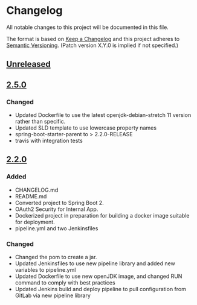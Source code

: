 # Changelog
All notable changes to this project will be documented in this file.

The format is based on [Keep a Changelog](http://keepachangelog.com/en/1.0.0/)
and this project adheres to [Semantic Versioning](http://semver.org/spec/v2.0.0.html). (Patch version X.Y.0 is implied if not specified.)

## [Unreleased](https://github.com/NWQMC/qw_portal_services/compare/qw_portal_services-2.5.0...master)

## [2.5.0](https://github.com/NWQMC/qw_portal_services/compare/qw_portal_services-2.2.0...qw_portal_services-2.5.0)
### Changed
-   Updated Dockerfile to use the latest openjdk-debian-stretch 11 version rather than specific.
-   Updated SLD template to use lowercase property names
-   spring-boot-starter-parent to > 2.2.0-RELEASE
-   travis with integration tests

## [2.2.0](https://github.com/NWQMC/qw_portal_services/compare/qw_portal_services-1.4...qw_portal_services-2.2.0)

### Added
-   CHANGELOG.md
-   README.md
-   Converted project to Spring Boot 2.
-   OAuth2 Security for Internal App.
-   Dockerized project in preparation for building a docker image suitable for deployment.
-   pipeline.yml and two Jenkinsfiles

### Changed
-   Changed the pom to create a jar.
-   Updated Jenkinsfiles to use new pipeline library and added new variables to pipeline.yml
-   Updated Dockerfile to use new openJDK image, and changed RUN command to comply with best practices
-   Updated Jenkins build and deploy pipeline to pull configuration from GitLab via new pipeline library

